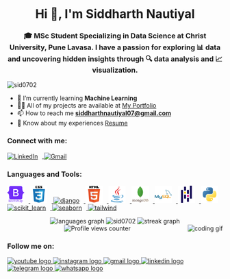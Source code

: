 <h1 align="center">Hi 👋, I'm Siddharth Nautiyal</h1>
<h3 align="center">🎓 MSc Student Specializing in Data Science at Christ University, Pune Lavasa. I have a passion for exploring 📊 data and uncovering hidden insights through 🔍 data analysis and 📈 visualization.</h3>
<p align="left">
  <img src="https://komarev.com/ghpvc/?username=sid0702&label=Profile%20views&color=0e75b6&style=flat" alt="sid0702" />
</p>

- 🌱 I’m currently learning **Machine Learning**
- 👨‍💻 All of my projects are available at [My Portfolio](https://sid0702.github.io/Portfolio/#contact)
- 📫 How to reach me **siddharthnautiyal07@gmail.com**
- 📄 Know about my experiences [Resume](https://drive.google.com/file/d/1jIlwgAAW2j4Je846oGqsDwYvNP-6tA3J/view?usp=drive_link)

<h3 align="left">Connect with me:</h3>
<p align="left">
  <a href="https://linkedin.com/in/www.linkedin.com/in/siddharth-nautiyal-b11b5a210" target="blank">
    <img align="center" src="https://raw.githubusercontent.com/rahuldkjain/github-profile-readme-generator/master/src/images/icons/Social/linked-in-alt.svg" alt="LinkedIn" height="30" width="40" style="margin-right: 10px;" />
  </a>
  <a href="mailto:siddharthnautiyal07@gmail.com" target="blank">
    <img align="center" src="https://upload.wikimedia.org/wikipedia/commons/4/4e/Gmail_Icon.png" alt="Gmail" height="30" width="40" style="margin-right: 10px;" />
  </a>
</p>

<h3 align="left">Languages and Tools:</h3>
<p align="left">
  <a href="https://getbootstrap.com" target="_blank" rel="noreferrer">
    <img src="https://raw.githubusercontent.com/devicons/devicon/master/icons/bootstrap/bootstrap-plain-wordmark.svg" alt="bootstrap" width="40" height="40" style="margin-right: 10px;" />
  </a>
  <a href="https://www.w3schools.com/css/" target="_blank" rel="noreferrer">
    <img src="https://raw.githubusercontent.com/devicons/devicon/master/icons/css3/css3-original-wordmark.svg" alt="css3" width="40" height="40" style="margin-right: 10px;" />
  </a>
  <a href="https://www.djangoproject.com/" target="_blank" rel="noreferrer">
    <img src="https://cdn.worldvectorlogo.com/logos/django.svg" alt="django" width="40" height="40" style="margin-right: 10px;" />
  </a>
  <a href="https://www.w3.org/html/" target="_blank" rel="noreferrer">
    <img src="https://raw.githubusercontent.com/devicons/devicon/master/icons/html5/html5-original-wordmark.svg" alt="html5" width="40" height="40" style="margin-right: 10px;" />
  </a>
  <a href="https://www.java.com" target="_blank" rel="noreferrer">
    <img src="https://raw.githubusercontent.com/devicons/devicon/master/icons/java/java-original.svg" alt="java" width="40" height="40" style="margin-right: 10px;" />
  </a>
  <a href="https://www.mongodb.com/" target="_blank" rel="noreferrer">
    <img src="https://raw.githubusercontent.com/devicons/devicon/master/icons/mongodb/mongodb-original-wordmark.svg" alt="mongodb" width="40" height="40" style="margin-right: 10px;" />
  </a>
  <a href="https://www.mysql.com/" target="_blank" rel="noreferrer">
    <img src="https://raw.githubusercontent.com/devicons/devicon/master/icons/mysql/mysql-original-wordmark.svg" alt="mysql" width="40" height="40" style="margin-right: 10px;" />
  </a>
  <a href="https://pandas.pydata.org/" target="_blank" rel="noreferrer">
    <img src="https://raw.githubusercontent.com/devicons/devicon/2ae2a900d2f041da66e950e4d48052658d850630/icons/pandas/pandas-original.svg" alt="pandas" width="40" height="40" style="margin-right: 10px;" />
  </a>
  <a href="https://www.python.org" target="_blank" rel="noreferrer">
    <img src="https://raw.githubusercontent.com/devicons/devicon/master/icons/python/python-original.svg" alt="python" width="40" height="40" style="margin-right: 10px;" />
  </a>
  <a href="https://scikit-learn.org/" target="_blank" rel="noreferrer">
    <img src="https://upload.wikimedia.org/wikipedia/commons/0/05/Scikit_learn_logo_small.svg" alt="scikit_learn" width="40" height="40" style="margin-right: 10px;" />
  </a>
  <a href="https://seaborn.pydata.org/" target="_blank" rel="noreferrer">
    <img src="https://seaborn.pydata.org/_images/logo-mark-lightbg.svg" alt="seaborn" width="40" height="40" style="margin-right: 10px;" />
  </a>
  <a href="https://tailwindcss.com/" target="_blank" rel="noreferrer">
    <img src="https://www.vectorlogo.zone/logos/tailwindcss/tailwindcss-icon.svg" alt="tailwind" width="40" height="40" style="margin-right: 10px;" />
  </a>
</p>


<div align="center">
  <img src="https://github-readme-stats.vercel.app/api/top-langs?username=sid0702&show_icons=true&locale=en&layout=compact&theme=dracula&hide_border=false" height="150" alt="languages graph" />
  <img src="https://github-readme-stats.vercel.app/api?username=sid0702&show_icons=true&locale=en&theme=dracula&hide_border=false" height="150" alt="sid0702" />
  <img src="https://github-readme-streak-stats.herokuapp.com/?user=sid0702&theme=dracula&hide_border=false" height="150" alt="streak graph" />
</div>

<img align="right" height="150" src="https://i.giphy.com/media/v1.Y2lkPTc5MGI3NjExZnNwZ2k0ZXBxaWxjM2J0MWdiMDZteHpvdzZuMTAyc2ZvYTRpYnk1MSZlcD12MV9pbnRlcm5hbF9naWZfYnlfaWQmY3Q9Zw/RbDKaczqWovIugyJmW/giphy.gif" alt="coding gif" />

<div align="center">
  <img src="https://profile-counter.glitch.me/Sid0702/count.svg?" alt="Profile views counter" />
</div>

<h3 align="left">Follow me on:</h3>
<div align="left">
  <a href="https://youtube.com/@siddharthnautiyal2812?si=PFNKH8mDk3DmSsdo" target="_blank">
    <img src="https://img.shields.io/static/v1?message=Youtube&logo=youtube&label=&color=FF0000&logoColor=white&labelColor=&style=for-the-badge" height="35" alt="youtube logo" />
  </a>
  <a href="https://www.instagram.com/siddharthnautiyal_07?igsh=MWxwM3o2M2w5Njdueg==" target="_blank">
    <img src="https://img.shields.io/static/v1?message=Instagram&logo=instagram&label=&color=E4405F&logoColor=white&labelColor=&style=for-the-badge" height="35" alt="instagram logo" />
  </a>
  <a href="mailto:siddharthnautiyal07@gmail.com" target="_blank">
    <img src="https://img.shields.io/static/v1?message=Gmail&logo=gmail&label=&color=D14836&logoColor=white&labelColor=&style=for-the-badge" height="35" alt="gmail logo" />
  </a>
  <a href="https://linkedin.com/in/www.linkedin.com/in/siddharth-nautiyal-b11b5a210" target="_blank">
    <img src="https://img.shields.io/static/v1?message=LinkedIn&logo=linkedin&label=&color=0077B5&logoColor=white&labelColor=&style=for-the-badge" height="35" alt="linkedin logo" />
  </a>
  <a href="https://t.me" target="_blank">
    <img src="https://img.shields.io/static/v1?message=Telegram&logo=telegram&label=&color=2CA5E0&logoColor=white&labelColor=&style=for-the-badge" height="35" alt="telegram logo" />
  </a>
  <a href="https://www.whatsapp.com" target="_blank">
    <img src="https://img.shields.io/static/v1?message=Whatsapp&logo=whatsapp&label=&color=25D366&logoColor=white&labelColor=&style=for-the-badge" height="35" alt="whatsapp logo" />
  </a>
</div>
